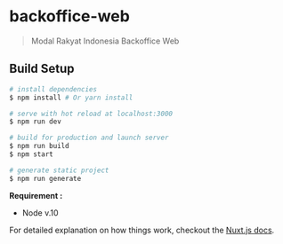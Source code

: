 # backoffice-web

> Modal Rakyat Indonesia Backoffice Web

## Build Setup

``` bash
# install dependencies
$ npm install # Or yarn install

# serve with hot reload at localhost:3000
$ npm run dev

# build for production and launch server
$ npm run build
$ npm start

# generate static project
$ npm run generate
```

**Requirement :**
* Node v.10

For detailed explanation on how things work, checkout the [Nuxt.js docs](https://github.com/nuxt/nuxt.js).

